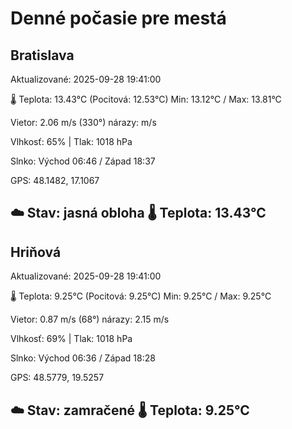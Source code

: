 ﻿# Denné počasie pre mestá

## Bratislava
Aktualizované: 2025-09-28 19:41:00

🌡️ Teplota: 13.43°C 
(Pocitová: 12.53°C)
Min: 13.12°C / Max: 13.81°C

Vietor: 2.06 m/s    (330°) 
nárazy:  m/s

Vlhkosť: 65% | Tlak: 1018 hPa

Slnko: Východ 06:46 / Západ 18:37

GPS: 48.1482, 17.1067

☁️ Stav: jasná obloha        🌡️ Teplota: 13.43°C
---

## Hriňová
Aktualizované: 2025-09-28 19:41:00

🌡️ Teplota: 9.25°C 
(Pocitová: 9.25°C)
Min: 9.25°C / Max: 9.25°C

Vietor: 0.87 m/s (68°)
nárazy: 2.15 m/s

Vlhkosť: 69% | Tlak: 1018 hPa

Slnko: Východ 06:36 / Západ 18:28

GPS: 48.5779, 19.5257

☁️ Stav: zamračené        🌡️ Teplota: 9.25°C
---
